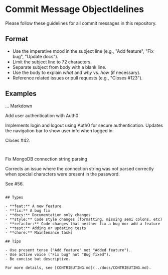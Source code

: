# Commit Message ObjectIdelines

Please follow these guidelines for all commit messages in this repository.

## Format

- Use the imperative mood in the subject line (e.g., "Add feature", "Fix bug", "Update docs").
- Limit the subject line to 72 characters.
- Separate subject from body with a blank line.
- Use the body to explain *what* and *why* vs. *how* (if necessary).
- Reference related issues or pull requests (e.g., "Closes #123").

## Examples

... Markdown

Add user authentication with Auth0

Implements login and logout using Auth0 for secure authentication.
Updates the navigation bar to show user info when logged in.

Closes #42.

```


```

Fix MongoDB connection string parsing

Corrects an issue where the connection string was not parsed correctly
when special characters were present in the password.

See #56.

```

## Types

- **feat:** A new feature
- **fix:** A bug fix
- **docs:** Documentation only changes
- **style:** Code style changes (formatting, missing semi colons, etc)
- **refactor:** Code changes that neither fix a bug nor add a feature
- **test:** Adding or updating tests
- **chore:** Maintenance tasks

## Tips

- Use present tense ("Add feature" not "Added feature").
- Use active voice ("Fix bug" not "Bug fixed").
- Be concise but descriptive.

For more details, see [CONTRIBUTING.md](../docs/CONTRIBUTING.md).
